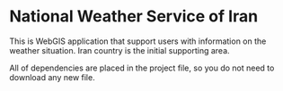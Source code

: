 # National Weather Service of Iran

This is WebGIS application that support users with information on the weather situation.
Iran country is the initial supporting area.

All of dependencies are placed in the project file, so you do not need to download any new file.
